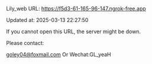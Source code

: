 Lily_web URL: https://f5d3-61-165-96-147.ngrok-free.app

Updated at: 2025-03-13 22:27:50

If you cannot open this URL, the server might be down.

Please contact: 

goley04@foxmail.com Or Wechat:GL_yeaH